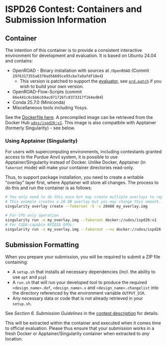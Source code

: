 # ISPD26 Contest: Containers and Submission Information

## Container

The intention of this container is to provide a consistent interactive environment for development and evaluation. It is based on Ubuntu 24.04 and contains:
- OpenROAD - Binary installation with sources at `/OpenROAD` (Commit `2976317355a8370ad56605ce95cbe7a9afdf18e4`)
    - This version is patched to support the [evaluator](../scripts/evaluation.tcl), see [`ord.patch`](ord.patch) if you wish to build your own version.
- OpenROAD-Flow-Scripts (commit `66e441c6cbb6cb9ac871726fc8373317f164ed84`)
- Conda 25.7.0 (Miniconda)
- Miscellaneous tools including Yosys.

See the [Dockerfile here](./dockerfile). A precompiled image can be retrieved from the Docker Hub [`udxs/ispd26:v1`](https://hub.docker.com/repository/docker/udxs/ispd26/tags/v1/sha256-cb27311078045ffe6849dc31a488a48230efce6bd5ead215e21a6dd755f810c3). This image is also compatbile with Apptainer (formerly Singularity) - see below.

### Using Apptainer (Singularity)

For users with supercomputing environments, including contestants granted access to the Purdue Anvil system, it is possible to use Apptainer/Singularity instead of Docker. Unlike Docker, Apptainer (in `fakeroot` mode) will make your container directories read-only.

Thus, to support package installation, you need to create a writable "overlay" layer first, where Apptainer will store all changes. The process to do this and run the container is as follows:
```sh
# You only need to do this once but may create multiple overlays to represent multiple isolated instances.
# This example creates a 20 GB overlay but you may change this amount.
singularity overlay create --fakeroot -S -s 20480 my_overlay.img 

# For CPU only operation
singularity run -o my_overlay.img --fakeroot docker://udxs/ispd26:v1
# For CUDA-capable NVIDIA GPUs:
singularity run -o my_overlay.img --fakeroot --nv docker://udxs/ispd26:v1
```


## Submission Formatting 

 When you prepare your submission, you will be required to submit a ZIP file containing:
- A `setup.sh` that installs all necessary dependencies (incl. the ability to use `apt` and `pip`)
- A `run.sh` that will run your developed tool to produce the required `<design_name>.def`, `<design_name>.v` and `<design_name>.changelist` into the directory referenced by the environment variable `OUTPUT_DIR`. 
- Any necessary data or code that is not already retrieved in your `setup.sh`.

See *Section 6. Submission Guidelines* in the [contest description](../ISPD26_contest_description.pdf) for details.

This will be extracted within the container and executed when it comes time to official evaluation. Please thus ensure that your submission works in a fresh Docker or Apptainer/Singularity container when extracted to *any* location. 


